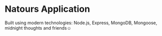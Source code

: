 # Natours Application

Built using modern technologies: Node.js, Express, MongoDB, Mongoose, midnight thoughts and friends☺